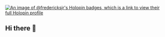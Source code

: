 [![An image of @fredericksjr's Holopin badges, which is a link to view their full Holopin profile](https://holopin.me/fredericksjr)](https://holopin.io/@fredericksjr)

## Hi there 👋

<!--
**fredericksjr/fredericksjr** is a ✨ _special_ ✨ repository because its `README.md` (this file) appears on your GitHub profile.

Here are some ideas to get you started:

- 🔭 I’m currently working on ...
- 🌱 I’m currently learning ...
- 👯 I’m looking to collaborate on ...
- 🤔 I’m looking for help with ...
- 💬 Ask me about ...
- 📫 How to reach me: ...
- 😄 Pronouns: ...
- ⚡ Fun fact: ...
-->
